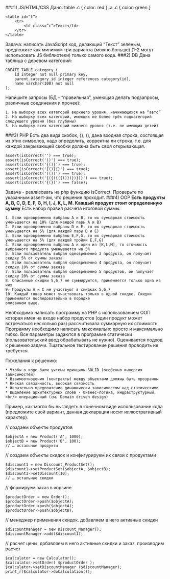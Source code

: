 ###1) JS/HTML/CSS
Дано:
    table .c { color: red }
    .a .c { color: green }

    <table id=”t”>
        <tr>
            <td class=”c”>Текст</td>
        </tr>
    </table>
Задача: написать JavaScript код, делающий “Текст” зелёным, предложите как минимум три варианта
(можно больше) (1-2 могут использовать JS библиотеки) только самого кода.
###2) DB
Дана таблица с деревом категорий:

    CREATE TABLE category (
        id integer not null primary key,
        parent_category_id integer references category(id),
        name varchar(100) not null
    );

Напишите запросы (БД - “правильная”, умеющая делать подзапросы, различные соединения и прочее):

    1. На выборку всех категорий верхнего уровня, начинающихся на “авто”
    2. На выборку всех категорий, имеющих не более трёх подкатегорий следующего уровня (без глубины)
    3. На выборку всех категорий нижнего уровня (т.е. не имеющих детей)
###3) PHP
Есть два вида скобок, {}, (), дана входная строка, состоящая из этих символов,
надо определить, корректна ли строка, т.е. для каждой закрывающей скобки должна быть своя открывающая.

    assert(isCorrect('') === true);
    assert(isCorrect('()') === true);
    assert(isCorrect('{()}') === true);
    assert(isCorrect('{()}{}') === true);
    assert(isCorrect('(())') === true);
    assert(isCorrect('{({({({()})})})}') === true);
    assert(isCorrect('{(})') === false);

Задача - реализовать на php функцию isCorrect. Проверьте по указанным assert-ам, что решение проходит.
###4) OOP
**Есть продукты A, B, C, D, E, F, G, H, I, J, K, L, M. Каждый продукт стоит определенную сумму**
Есть набор правил расчета итоговой суммы:

    1. Если одновременно выбраны А и B, то их суммарная стоимость уменьшается на 10% (для каждой пары А и B)
    2. Если одновременно выбраны D и E, то их суммарная стоимость уменьшается на 5% (для каждой пары D и E)
    3. Если одновременно выбраны E,F,G, то их суммарная стоимость уменьшается на 5% (для каждой тройки E,F,G)
    4. Если одновременно выбраны А и один из [K,L,M], то стоимость выбранного продукта уменьшается на 5%
    5. Если пользователь выбрал одновременно 3 продукта, он получает скидку 5% от суммы заказа
    6. Если пользователь выбрал одновременно 4 продукта, он получает скидку 10% от суммы заказа
    7. Если пользователь выбрал одновременно 5 продуктов, он получает скидку 20% от суммы заказа
    8. Описанные скидки 5,6,7 не суммируются, применяется только одна из них
    9. Продукты A и C не участвуют в скидках 5,6,7
    10. Каждый товар может участвовать только в одной скидке. Скидки применяются последовательно в порядке
    описанном выше.

Необходимо написать программу на PHP с использованием ООП которая имея на входе набор продуктов (один продукт может встречаться несколько раз) рассчитывала суммарную их стоимость.
Программу необходимо написать максимально просто и максимально гибко.
Все параметры задаются в программе статически (пользовательский ввод обрабатывать не нужно). Оценивается подход к решению задачи. Тщательное тестирование решения проводить не требуется.

Пожелания к решению:

    * Чтобы в коде были учтены принципы SOLID (особенно инверсия зависимостей)
    * Взаимоотношения (контракты) между объектами должны быть прозрачны
    * Низкая связанность, высокая связность
    * Желательно предпочтение динамически зависимостям над статическими
    * Выделение архитектурных слоев - бизнес-логика, инфраструктурный,<br/> операционный (см. Domain driven design)

Пример, как могло бы выглядеть в конечном виде использование кода (предложите свой вариант, данная декларация носит иллюстративный характер).

// создаем объекты продуктов  

    $objectA = new Product('A', 1000);
    $objectB = new Product('B', 100);
    // … остальные продукты

// создаем объекты скидок и конфигурируем их связи с продуктами  

    $discount1 = new Discount_ProductSet();
    $discount1->setProductSet($objectA, $objectB);
    $discount1->setDiscount(10);
    // … остальные скидки

// формируем заказ в корзине  

    $productOrder = new Order();
    $productOrder->push($objectA);
    $productOrder->push($objectA);
    $productOrder->push($objectB);

// менеджер применения скидок. добавляем в него активные скидки  

    $discountManager = new Discount_Manager();
    $discountManager->add($discount1);

// расчет цены. добавляем в него активные скидки и заказ, производим расчет  

    $calculator = new Calculator();
    $calculator->setOrder( $productOrder );
    $calculator->setDiscountManager ($discountManager);
    print_r($calculator->doCalculation());









